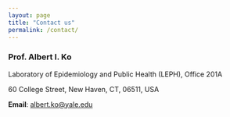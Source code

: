 ```yaml
---
layout: page
title: "Contact us"
permalink: /contact/
---
```


### Prof. Albert I. Ko

Laboratory of Epidemiology and Public Health (LEPH), Office 201A

60 College Street, New Haven, CT, 06511, USA

**Email**: albert.ko@yale.edu